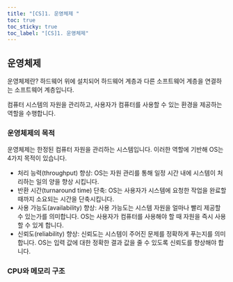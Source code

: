 ```yaml
---
title: "[CS]1. 운영체제 "
toc: true
toc_sticky: true
toc_label: "[CS]1. 운영체제"
---
```


## 운영체제

운영체제란? 하드웨어 위에 설치되어 하드웨어 계층과 다른 소프트웨어 계층을 연결하는 소프트웨어 계층입니다.

컴퓨터 시스템의 자원을 관리하고, 사용자가 컴퓨터를 사용할 수 있는 환경을 제공하는 역할을 수행합니다.

### 운영체제의 목적

운영체제는 한정된 컴퓨터 자원을 관리하는 시스템입니다. 이러한 역할에 기반해 OS는 4가지 목적이 있습니다.

- 처리 능력(throughput) 향상: OS는 자원 관리를 통해 일정 시간 내에 시스템이 처리하는 일의 양을 향상 시킵니다.
- 반환 시간(turnaround time) 단축: OS는 사용자가 시스템에 요청한 작업을 완료할 때까지 소요되는 시간을 단축시킵니다.
- 사용 가능도(availability) 향상: 사용 가능도는 시스템 자원을 얼마나 빨리 제공할 수 있는가를 의미합니다. OS는 사용자가 컴퓨터를 사용해야 할 때 자원을 즉시 사용할 수 있게 합니다.
- 신뢰도(reliability) 향상: 신뢰도는 시스템이 주어진 문제를 정확하게 푸는지를 의미합니다. OS는 입력 값에 대한 정확한 결과 값을 줄 수 있도록 신뢰도를 향상해야 합니다.

### CPU와 메모리 구조



